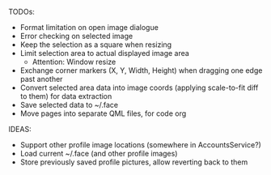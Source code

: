 TODOs:

- Format limitation on open image dialogue
- Error checking on selected image
- Keep the selection as a square when resizing
- Limit selection area to actual displayed image area
  - Attention: Window resize
- Exchange corner markers (X, Y, Width, Height) when dragging one edge past another
- Convert selected area data into image coords (applying scale-to-fit diff to them) for data extraction
- Save selected data to ~/.face
- Move pages into separate QML files, for code org

IDEAS:

- Support other profile image locations (somewhere in AccountsService?)
- Load current ~/.face (and other profile images)
- Store previously saved profile pictures, allow reverting back to them
